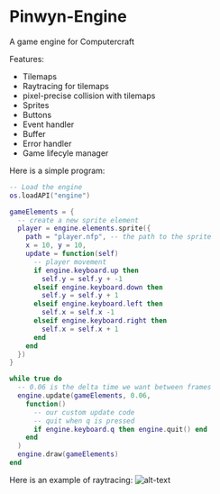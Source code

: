 # Pinwyn-Engine
A game engine for Computercraft

Features:
* Tilemaps
* Raytracing for tilemaps
* pixel-precise collision with tilemaps
* Sprites
* Buttons
* Event handler
* Buffer
* Error handler
* Game lifecyle manager

Here is a simple program:
``` lua
-- Load the engine
os.loadAPI("engine")

gameElements = {
  -- create a new sprite element
  player = engine.elements.sprite({
    path = "player.nfp", -- the path to the sprite
    x = 10, y = 10,
    update = function(self)
      -- player movement
      if engine.keyboard.up then
        self.y = self.y + -1
      elseif engine.keyboard.down then
        self.y = self.y + 1
      elseif engine.keyboard.left then
        self.x = self.x -1
      elseif engine.keyboard.right then
        self.x = self.x + 1
      end
    end
  })
}

while true do
  -- 0.06 is the delta time we want between frames
  engine.update(gameElements, 0.06,
    function()
      -- our custom update code
      -- quit when q is pressed
      if engine.keyboard.q then engine.quit() end
    end
  )
  engine.draw(gameElements)
end

```
Here is an example of raytracing:
![alt-text](https://i.imgur.com/DlRCuUj.png "Example Game")
